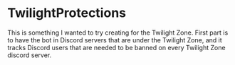 # TwilightProtections

This is something I wanted to try creating for the Twilight Zone. First part is to have the bot in Discord servers that are under the Twilight Zone, and it tracks Discord users that are needed to be banned on every Twilight Zone discord server.
